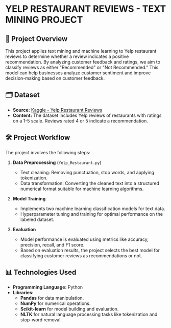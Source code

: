 # YELP RESTAURANT REVIEWS - TEXT MINING PROJECT

## 📄 Project Overview
This project applies text mining and machine learning to Yelp restaurant reviews to determine whether a review indicates a positive recommendation. By analyzing customer feedback and ratings, we aim to classify reviews as either "Recommended" or "Not Recommended." This model can help businesses analyze customer sentiment and improve decision-making based on customer feedback.

## 🗂️ Dataset
- **Source:** [Kaggle - Yelp Restaurant Reviews](https://www.kaggle.com/datasets/farukalam/yelp-restaurant-reviews)
- **Content:** The dataset includes Yelp reviews of restaurants with ratings on a 1-5 scale. Reviews rated 4 or 5 indicate a recommendation.
  
## 🛠️ Project Workflow
The project involves the following steps:

1. **Data Preprocessing** (`Yelp_Restaurant.py`)
   - Text cleaning: Removing punctuation, stop words, and applying tokenization.
   - Data transformation: Converting the cleaned text into a structured numerical format suitable for machine learning algorithms.

2. **Model Training**
   - Implements two machine learning classification models for text data.
   - Hyperparameter tuning and training for optimal performance on the labeled dataset.

3. **Evaluation**
   - Model performance is evaluated using metrics like accuracy, precision, recall, and F1 score.
   - Based on evaluation results, the project selects the best model for classifying customer reviews as recommendations or not.

## 📊 Technologies Used
- **Programming Language:** Python
- **Libraries:** 
  - **Pandas** for data manipulation.
  - **NumPy** for numerical operations.
  - **Scikit-learn** for model building and evaluation.
  - **NLTK** for natural language processing tasks like tokenization and stop-word removal.

